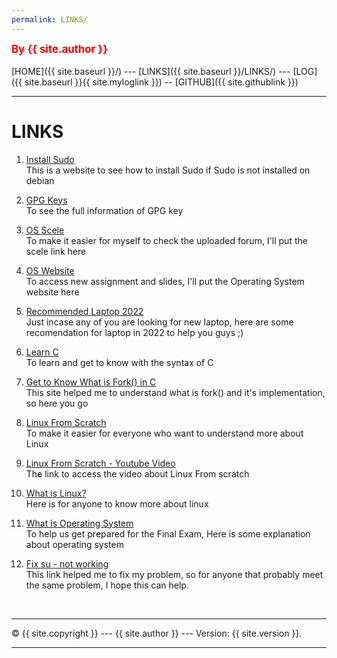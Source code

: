 ```yaml
---
permalink: LINKS/
---
```

<span style="color:red; font-weight:bold; font-size:larger;">By {{ site.author }}</span>
<br><br>
[HOME]({{ site.baseurl }}/) ---
[LINKS]({{ site.baseurl }}/LINKS/) ---
[LOG]({{ site.baseurl }}{{ site.myloglink }}) --
[GITHUB]({{ site.githublink }})
<br>
<hr>

# LINKS

1. [Install Sudo](https://medium.com/platform-engineer/how-to-enable-sudo-on-a-user-account-on-debian-494d3c75ee21)<br>
This is a website to see how to install Sudo if Sudo is not installed on debian

2. [GPG Keys](https://confluence.atlassian.com/bitbucketserver/using-gpg-keys-913477014.html)<br>
To see the full information of GPG key

3. [OS Scele](https://scele.cs.ui.ac.id/course/view.php?id=3398)<br>
To make it easier for myself to check the uploaded forum, I'll put the scele link here

4. [OS Website](https://os.vlsm.org/)<br>
To access new assignment and slides, I'll put the Operating System website here

5. [Recommended Laptop 2022](https://www.cnet.com/tech/computing/best-laptop/)<br>
Just incase any of you are looking for new laptop, here are some recomendation for laptop in 2022 to help you guys ;)

6. [Learn C](https://www.w3schools.com/c)<br>
To learn and get to know with the syntax of C

7. [Get to Know What is Fork() in C](https://www.geeksforgeeks.org/fork-system-call/)<br>
This site helped me to understand what is fork() and it's implementation, so here you go

8. [Linux From Scratch](https://www.linuxfromscratch.org/lfs/view/11.2/index.html)<br>
To make it easier for everyone who want to understand more about Linux

9. [Linux From Scratch - Youtube Video](https://www.youtube.com/watch?v=7ukLbyTTwGo&list=PLyc5xVO2uDsDlbR_LTP37nG6g4vbSSxSZ&index=1)<br>
The link to access the video about Linux From scratch

10. [What is Linux?](https://www.redhat.com/en/topics/linux/what-is-linux)<br>
Here is for anyone to know more about linux

11. [What is Operating System](https://www.techtarget.com/whatis/definition/operating-system-OS)<br>
To help us get prepared for the Final Exam, Here is some explanation about operating system

12. [Fix su - not working](https://superuser.com/questions/280048/root-password-is-not-working-for-su-in-terminal)<br>
This link helped me to fix my problem, so for anyone that probably meet the same problem, I hope this can help.

<br>
<hr>
&copy; {{ site.copyright }} --- {{ site.author }} --- Version: {{ site.version }}.
<hr>
<br>
